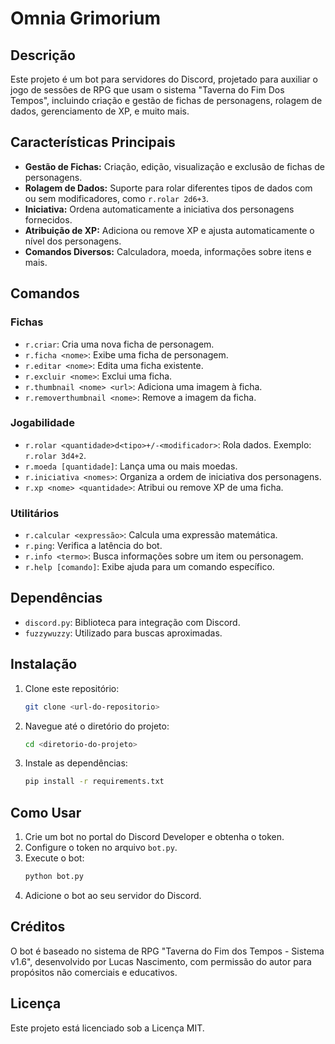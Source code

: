 # Omnia Grimorium

## Descrição
Este projeto é um bot para servidores do Discord, projetado para auxiliar o jogo de sessões de RPG que usam o sistema "Taverna do Fim Dos Tempos", incluindo criação e gestão de fichas de personagens, rolagem de dados, gerenciamento de XP, e muito mais.

## Características Principais
- **Gestão de Fichas:** Criação, edição, visualização e exclusão de fichas de personagens.
- **Rolagem de Dados:** Suporte para rolar diferentes tipos de dados com ou sem modificadores, como `r.rolar 2d6+3`.
- **Iniciativa:** Ordena automaticamente a iniciativa dos personagens fornecidos.
- **Atribuição de XP:** Adiciona ou remove XP e ajusta automaticamente o nível dos personagens.
- **Comandos Diversos:** Calculadora, moeda, informações sobre itens e mais.

## Comandos
### Fichas
- `r.criar`: Cria uma nova ficha de personagem.
- `r.ficha <nome>`: Exibe uma ficha de personagem.
- `r.editar <nome>`: Edita uma ficha existente.
- `r.excluir <nome>`: Exclui uma ficha.
- `r.thumbnail <nome> <url>`: Adiciona uma imagem à ficha.
- `r.removerthumbnail <nome>`: Remove a imagem da ficha.

### Jogabilidade
- `r.rolar <quantidade>d<tipo>+/-<modificador>`: Rola dados. Exemplo: `r.rolar 3d4+2`.
- `r.moeda [quantidade]`: Lança uma ou mais moedas.
- `r.iniciativa <nomes>`: Organiza a ordem de iniciativa dos personagens.
- `r.xp <nome> <quantidade>`: Atribui ou remove XP de uma ficha.

### Utilitários
- `r.calcular <expressão>`: Calcula uma expressão matemática.
- `r.ping`: Verifica a latência do bot.
- `r.info <termo>`: Busca informações sobre um item ou personagem.
- `r.help [comando]`: Exibe ajuda para um comando específico.

## Dependências
- `discord.py`: Biblioteca para integração com Discord.
- `fuzzywuzzy`: Utilizado para buscas aproximadas.

## Instalação
1. Clone este repositório:
   ```bash
   git clone <url-do-repositorio>
   ```
2. Navegue até o diretório do projeto:
   ```bash
   cd <diretorio-do-projeto>
   ```
3. Instale as dependências:
   ```bash
   pip install -r requirements.txt
   ```

## Como Usar
1. Crie um bot no portal do Discord Developer e obtenha o token.
2. Configure o token no arquivo `bot.py`.
3. Execute o bot:
   ```bash
   python bot.py
   ```
4. Adicione o bot ao seu servidor do Discord.

## Créditos
O bot é baseado no sistema de RPG "Taverna do Fim dos Tempos - Sistema v1.6", desenvolvido por Lucas Nascimento, com permissão do autor para propósitos não comerciais e educativos.

## Licença
Este projeto está licenciado sob a Licença MIT.

